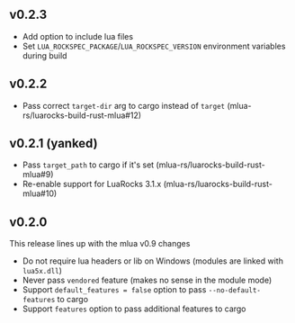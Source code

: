 ## v0.2.3

- Add option to include lua files
- Set `LUA_ROCKSPEC_PACKAGE`/`LUA_ROCKSPEC_VERSION` environment variables during build

## v0.2.2

- Pass correct `target-dir` arg to cargo instead of `target` (mlua-rs/luarocks-build-rust-mlua#12)

## v0.2.1 (yanked)

- Pass `target_path` to cargo if it's set (mlua-rs/luarocks-build-rust-mlua#9)
- Re-enable support for LuaRocks 3.1.x (mlua-rs/luarocks-build-rust-mlua#10)

## v0.2.0

This release lines up with the mlua v0.9 changes

- Do not require lua headers or lib on Windows (modules are linked with `lua5x.dll`)
- Never pass `vendored` feature (makes no sense in the module mode)
- Support `default_features = false` option to pass `--no-default-features` to cargo
- Support `features` option to pass additional features to cargo
